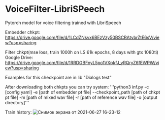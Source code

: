 # VoiceFilter-LibriSPeech
Pytorch model for voice filtering trained with LibriSpeech
                                                                
Embedder chkpt: https://drive.google.com/file/d/1LCdZNsvx6BEzVzy50BSCRAtvbrZtE6sV/view?usp=sharing

Filter chkpt(mse loss, train 1000h on LS 61k epochs, 8 days with gtx 1080ti) Google Drive: https://drive.google.com/file/d/1RRDGBFnyL5po1VXpkfJ_yRQryZ6fEWPW/view?usp=sharing

Examples for this checkpoint are in lib "Dialogs test"

After downloading both chkpts you can try system:
'''python3 inf.py -c [config yaml] -e [path of embedder pt file] --checkpoint_path [path of chkpt pt file] -m [path of mixed wav file] -r [path of reference wav file] -o [output directory]'''

Train history:
![Снимок экрана от 2021-06-27 16-23-12](https://user-images.githubusercontent.com/68243701/123599088-6a10be00-d81f-11eb-89b0-5eea4bcb6e95.jpg)
